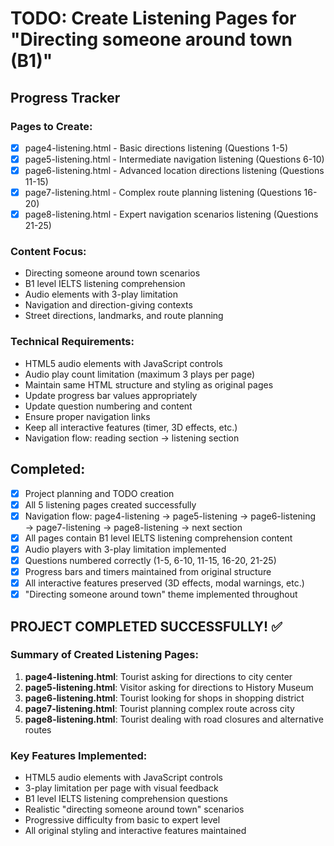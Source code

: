 # TODO: Create Listening Pages for "Directing someone around town (B1)"

## Progress Tracker

### Pages to Create:
- [x] page4-listening.html - Basic directions listening (Questions 1-5)
- [x] page5-listening.html - Intermediate navigation listening (Questions 6-10)  
- [x] page6-listening.html - Advanced location directions listening (Questions 11-15)
- [x] page7-listening.html - Complex route planning listening (Questions 16-20)
- [x] page8-listening.html - Expert navigation scenarios listening (Questions 21-25)

### Content Focus:
- Directing someone around town scenarios
- B1 level IELTS listening comprehension
- Audio elements with 3-play limitation
- Navigation and direction-giving contexts
- Street directions, landmarks, and route planning

### Technical Requirements:
- HTML5 audio elements with JavaScript controls
- Audio play count limitation (maximum 3 plays per page)
- Maintain same HTML structure and styling as original pages
- Update progress bar values appropriately
- Update question numbering and content
- Ensure proper navigation links
- Keep all interactive features (timer, 3D effects, etc.)
- Navigation flow: reading section → listening section

## Completed:
- [x] Project planning and TODO creation
- [x] All 5 listening pages created successfully
- [x] Navigation flow: page4-listening → page5-listening → page6-listening → page7-listening → page8-listening → next section
- [x] All pages contain B1 level IELTS listening comprehension content
- [x] Audio players with 3-play limitation implemented
- [x] Questions numbered correctly (1-5, 6-10, 11-15, 16-20, 21-25)
- [x] Progress bars and timers maintained from original structure
- [x] All interactive features preserved (3D effects, modal warnings, etc.)
- [x] "Directing someone around town" theme implemented throughout

## PROJECT COMPLETED SUCCESSFULLY! ✅

### Summary of Created Listening Pages:
1. **page4-listening.html**: Tourist asking for directions to city center
2. **page5-listening.html**: Visitor asking for directions to History Museum
3. **page6-listening.html**: Tourist looking for shops in shopping district
4. **page7-listening.html**: Tourist planning complex route across city
5. **page8-listening.html**: Tourist dealing with road closures and alternative routes

### Key Features Implemented:
- HTML5 audio elements with JavaScript controls
- 3-play limitation per page with visual feedback
- B1 level IELTS listening comprehension questions
- Realistic "directing someone around town" scenarios
- Progressive difficulty from basic to expert level
- All original styling and interactive features maintained
